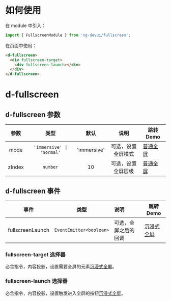 # 如何使用

在 module 中引入：

```ts
import { FullscreenModule } from 'ng-devui/fullscreen';
```

在页面中使用：

```html
<d-fullscreen>
  <div fullscreen-target>
    <div fullscreen-launch></div>
  </div>
</d-fullscreen>
```

# d-fullscreen

## d-fullscreen 参数

|  参数  |           类型            |    默认     |        说明        | 跳转 Demo                            |
| :----: | :-----------------------: | :---------: | :----------------: | ------------------------------------ |
|  mode  | `'immersive' \| 'normal'` | 'immersive' | 可选，设置全屏模式 | [普通全屏](demo#general-full-screen) |
| zIndex |         `number`          |     10      | 可选，设置全屏层级 | [普通全屏](demo#general-full-screen) |

## d-fullscreen 事件

|       事件       |          类型           | 说明                 | 跳转 Demo                                |
| :--------------: | :---------------------: | :------------------- | ---------------------------------------- |
| fullscreenLaunch | `EventEmitter<boolean>` | 可选，全屏之后的回调 | [沉浸式全屏](demo#immersive-full-screen) |

### fullscreen-target 选择器

必含指令，内容投影，设置需要全屏的元素[沉浸式全屏](demo#immersive-full-screen)。

### fullscreen-launch 选择器

必含指令，内容投影，设置触发进入全屏的按钮[沉浸式全屏](demo#immersive-full-screen)。
